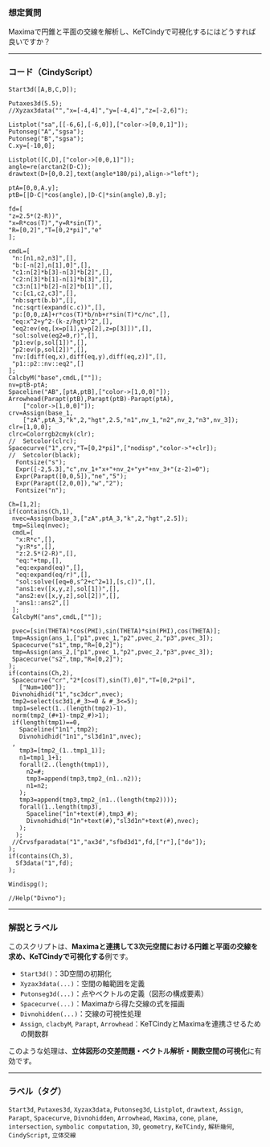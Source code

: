 ### 想定質問

Maximaで円錐と平面の交線を解析し、KeTCindyで可視化するにはどうすれば良いですか？

---

### コード（CindyScript）

```cindy
Start3d([A,B,C,D]);

Putaxes3d(5.5);
//Xyzax3data("","x=[-4,4]","y=[-4,4]","z=[-2,6]");

Listplot("sa",[[-6,6],[-6,0]],["color->[0,0,1]"]);
Putonseg("A","sgsa");
Putonseg("B","sgsa");
C.xy=[-10,0];

Listplot([C,D],["color->[0,0,1]"]);
angle=re(arctan2(D-C));
drawtext(D+[0,0.2],text(angle*180/pi),align->"left");

ptA=[0,0,A.y];
ptB=[|D-C|*cos(angle),|D-C|*sin(angle),B.y];

fd=[
"z=2.5*(2-R))",
"x=R*cos(T)","y=R*sin(T)",
"R=[0,2]","T=[0,2*pi]","e"
];

cmdL=[
 "n:[n1,n2,n3]",[],
 "b:[-n[2],n[1],0]",[],
 "c1:n[2]*b[3]-n[3]*b[2]",[],
 "c2:n[3]*b[1]-n[1]*b[3]",[],
 "c3:n[1]*b[2]-n[2]*b[1]",[],
 "c:[c1,c2,c3]",[],
 "nb:sqrt(b.b)",[],
 "nc:sqrt(expand(c.c))",[],
 "p:[0,0,zA]+r*cos(T)*b/nb+r*sin(T)*c/nc",[],
 "eq:x^2+y^2-(k-z/hgt)^2",[],
 "eq2:ev(eq,[x=p[1],y=p[2],z=p[3]])",[],
 "sol:solve(eq2=0,r)",[],
 "p1:ev(p,sol[1])",[],
 "p2:ev(p,sol[2])",[],
 "nv:[diff(eq,x),diff(eq,y),diff(eq,z)]",[],
 "p1::p2::nv::eq2",[]
];
CalcbyM("base",cmdL,[""]);
nv=ptB-ptA;
Spaceline("AB",[ptA,ptB],["color->[1,0,0]"]);
Arrowhead(Parapt(ptB),Parapt(ptB)-Parapt(ptA),
    ["color->[1,0,0]"]);
crv=Assign(base_1,
    ["zA",ptA_3,"k",2,"hgt",2.5,"n1",nv_1,"n2",nv_2,"n3",nv_3]);
clr=[1,0,0];
clrc=Colorrgb2cmyk(clr);
//  Setcolor(clrc);
Spacecurve("1",crv,"T=[0,2*pi]",["nodisp","color->"+clr]);
//  Setcolor(black);
  Fontsize("s");
  Expr([-2,5.3],"c",nv_1+"x+"+nv_2+"y+"+nv_3+"(z-2)=0");
  Expr(Parapt([0,0,5]),"ne","5");
  Expr(Parapt([2,0,0]),"w","2");
  Fontsize("n");

Ch=[1,2];
if(contains(Ch,1),
 nvec=Assign(base_3,["zA",ptA_3,"k",2,"hgt",2.5]);
 tmp=Sileq(nvec);
 cmdL=[
  "x:R*c",[],
  "y:R*s",[],
  "z:2.5*(2-R)",[],
  "eq:"+tmp,[],
  "eq:expand(eq)",[],
  "eq:expand(eq/r)",[],
  "sol:solve([eq=0,s^2+c^2=1],[s,c])",[],
  "ans1:ev([x,y,z],sol[1])",[],
  "ans2:ev([x,y,z],sol[2])",[],
  "ans1::ans2",[]
 ];
 CalcbyM("ans",cmdL,[""]);

 pvec=[sin(THETA)*cos(PHI),sin(THETA)*sin(PHI),cos(THETA)];
 tmp=Assign(ans_1,["p1",pvec_1,"p2",pvec_2,"p3",pvec_3]);
 Spacecurve("s1",tmp,"R=[0,2]");
 tmp=Assign(ans_2,["p1",pvec_1,"p2",pvec_2,"p3",pvec_3]);
 Spacecurve("s2",tmp,"R=[0,2]");
);
if(contains(Ch,2),
 Spacecurve("cr","2*[cos(T),sin(T),0]","T=[0,2*pi]",
   ["Num=100"]);
 Divnohidhid("1","sc3dcr",nvec);
 tmp2=select(sc3d1,#_3>=0 & #_3<=5);
 tmp1=select(1..(length(tmp2)-1),
 norm(tmp2_(#+1)-tmp2_#)>1);
 if(length(tmp1)==0,
   Spaceline("1n1",tmp2);
   Divnohidhid("1n1","sl3d1n1",nvec);
 ,
   tmp3=[tmp2_(1..tmp1_1)];
   n1=tmp1_1+1;
   forall(2..(length(tmp1)),
     n2=#;
     tmp3=append(tmp3,tmp2_(n1..n2));
     n1=n2;
   );
   tmp3=append(tmp3,tmp2_(n1..(length(tmp2))));
   forall(1..length(tmp3),
     Spaceline("1n"+text(#),tmp3_#);
     Divnohidhid("1n"+text(#),"sl3d1n"+text(#),nvec);
   );
  );
 //Crvsfparadata("1","ax3d","sfbd3d1",fd,["r"],["do"]);
);
if(contains(Ch,3),
  Sf3data("1",fd);
);

Windispg();

//Help("Divno");

```

---

### 解説とラベル

このスクリプトは、**Maximaと連携して3次元空間における円錐と平面の交線を求め、KeTCindyで可視化する**例です。

* `Start3d()`：3D空間の初期化
* `Xyzax3data(...)`：空間の軸範囲を定義
* `Putonseg3d(...)`：点やベクトルの定義（図形の構成要素）
* `Spacecurve(...)`：Maximaから得た交線の式を描画
* `Divnohidden(...)`：交線の可視性処理
* `Assign`, `clacbyM`, `Parapt`, `Arrowhead`：KeTCindyとMaximaを連携させるための関数群

このような処理は、**立体図形の交差問題・ベクトル解析・関数空間の可視化**に有効です。

---

### ラベル（タグ）

`Start3d`, `Putaxes3d`, `Xyzax3data`, `Putonseg3d`, `Listplot`, `drawtext`, `Assign`, `Parapt`, `Spacecurve`, `Divnohidden`, `Arrowhead`, `Maxima`, `cone`, `plane`, `intersection`, `symbolic computation`, `3D`, `geometry`, `KeTCindy`, `解析幾何`, `CindyScript`, `立体交線`
